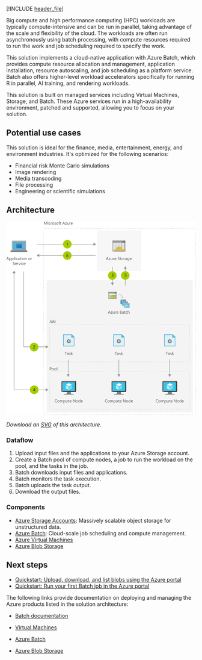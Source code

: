 [!INCLUDE [header_file](../../../includes/sol-idea-header.md)]

Big compute and high performance computing (HPC) workloads are typically compute-intensive and can be run in parallel, taking advantage of the scale and flexibility of the cloud. The workloads are often run asynchronously using batch processing, with compute resources required to run the work and job scheduling required to specify the work.

This solution implements a cloud-native application with Azure Batch, which provides compute resource allocation and management, application installation, resource autoscaling, and job scheduling as a platform service. Batch also offers higher-level workload accelerators specifically for running R in parallel, AI training, and rendering workloads.

This solution is built on managed services including Virtual Machines, Storage, and Batch. These Azure services run in a high-availability environment, patched and supported, allowing you to focus on your solution.

## Potential use cases

This solution is ideal for the finance, media, entertainment, energy, and environment industries. It's optimized for the following scenarios:

* Financial risk Monte Carlo simulations
* Image rendering
* Media transcoding
* File processing
* Engineering or scientific simulations

## Architecture

![Architecture Diagram](../media/big-compute-with-azure-batch.png)

*Download an [SVG](../media/big-compute-with-azure-batch.svg) of this architecture.*

### Dataflow

1. Upload input files and the applications to your Azure Storage account.
1. Create a Batch pool of compute nodes, a job to run the workload on the pool, and the tasks in the job.
1. Batch downloads input files and applications.
1. Batch monitors the task execution.
1. Batch uploads the task output.
1. Download the output files.

### Components

* [Azure Storage Accounts](https://azure.microsoft.com/services/storage): Massively scalable object storage for unstructured data.
* [Azure Batch](https://azure.microsoft.com/services/batch): Cloud-scale job scheduling and compute management.
* [Azure Virtual Machines](https://azure.microsoft.com/services/virtual-machines)
* [Azure Blob Storage](https://azure.microsoft.com/services/storage)

## Next steps

* [Quickstart: Upload, download, and list blobs using the Azure portal](/azure/storage/blobs/storage-quickstart-blobs-portal)
* [Quickstart: Run your first Batch job in the Azure portal](/azure/batch/quick-create-portal)

The following links provide documentation on deploying and managing the Azure products listed in the solution architecture:

* [Batch documentation](/azure/batch)

* [Virtual Machines](https://azure.microsoft.com/services/virtual-machines)

* [Azure Batch](https://azure.microsoft.com/services/batch)

* [Azure Blob Storage](https://azure.microsoft.com/services/storage)
